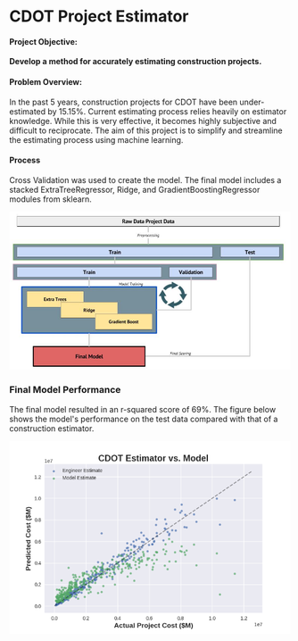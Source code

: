 <b>CDOT Project Estimator</b>
===========================

#### Project Objective:
<b>Develop a method for accurately estimating construction projects.</b>

#### Problem Overview:
In the past 5 years, construction projects for CDOT have been under-estimated by 15.15%.
Current estimating process relies heavily on estimator knowledge. While this is very effective, it becomes highly subjective and difficult to reciprocate. The aim of this project is to simplify and streamline the estimating process using machine learning.


#### Process

Cross Validation was used to create the model. The final model includes a stacked ExtraTreeRegressor, Ridge, and GradientBoostingRegressor modules from sklearn.

![Cross Validation Process](images/cross_val.jpg)

### Final Model Performance

The final model resulted in an r-squared score of 69%. The figure below shows the model's performance on the test data compared with that of a construction estimator.

![Cross Validation Process](images/model_engr_scatter.png)
